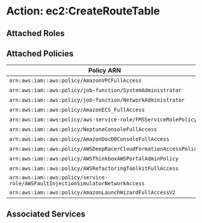 # Action: ec2:CreateRouteTable

## Attached Roles

## Attached Policies

| Policy ARN | Policy Name |
|------------|-------------|
| `arn:aws:iam::aws:policy/AmazonVPCFullAccess` | [AmazonVPCFullAccess](../policies.md#amazonvpcfullaccess) |
| `arn:aws:iam::aws:policy/job-function/SystemAdministrator` | [SystemAdministrator](../policies.md#systemadministrator) |
| `arn:aws:iam::aws:policy/job-function/NetworkAdministrator` | [NetworkAdministrator](../policies.md#networkadministrator) |
| `arn:aws:iam::aws:policy/AmazonECS_FullAccess` | [AmazonECS_FullAccess](../policies.md#amazonecs_fullaccess) |
| `arn:aws:iam::aws:policy/aws-service-role/FMSServiceRolePolicy` | [FMSServiceRolePolicy](../policies.md#fmsservicerolepolicy) |
| `arn:aws:iam::aws:policy/NeptuneConsoleFullAccess` | [NeptuneConsoleFullAccess](../policies.md#neptuneconsolefullaccess) |
| `arn:aws:iam::aws:policy/AmazonDocDBConsoleFullAccess` | [AmazonDocDBConsoleFullAccess](../policies.md#amazondocdbconsolefullaccess) |
| `arn:aws:iam::aws:policy/AWSDeepRacerCloudFormationAccessPolicy` | [AWSDeepRacerCloudFormationAccessPolicy](../policies.md#awsdeepracercloudformationaccesspolicy) |
| `arn:aws:iam::aws:policy/AWSThinkboxAWSPortalAdminPolicy` | [AWSThinkboxAWSPortalAdminPolicy](../policies.md#awsthinkboxawsportaladminpolicy) |
| `arn:aws:iam::aws:policy/AWSRefactoringToolkitFullAccess` | [AWSRefactoringToolkitFullAccess](../policies.md#awsrefactoringtoolkitfullaccess) |
| `arn:aws:iam::aws:policy/service-role/AWSFaultInjectionSimulatorNetworkAccess` | [AWSFaultInjectionSimulatorNetworkAccess](../policies.md#awsfaultinjectionsimulatornetworkaccess) |
| `arn:aws:iam::aws:policy/AmazonLaunchWizardFullAccessV2` | [AmazonLaunchWizardFullAccessV2](../policies.md#amazonlaunchwizardfullaccessv2) |

## Associated Services

